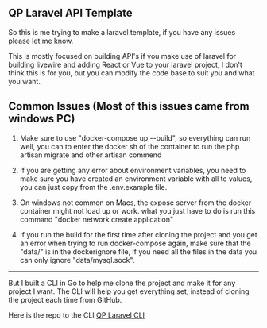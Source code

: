 ## QP Laravel API Template

<p>So this is me trying to make a laravel template, if you have any issues please let me know.</p>

<p>This is mostly focused on building API's if you make use of laravel for building livewire and adding React or Vue to your laravel project, I don't think this is for you, but you can modify the code base to suit you and what you want.</p>

## Common Issues (Most of this issues came from windows PC)

1. Make sure to use "docker-compose up --build", so everything can run well, you can to enter the docker sh of the container to run the php artisan migrate and other artisan commend

2. If you are getting any error about environment variables, you need to make sure you have created an environment variable with all te values, you can just copy from the .env.example file.

3. On windows not common on Macs, the expose server from the docker container might not load up or work. what you just have to do is run this command "docker network create application"

4. If you run the build for the first time after cloning the project and you get an error when trying to run docker-compose again, make sure that the "data/" is in the dockerignore file, if you need all the files in the data you can only ignore "data/mysql.sock".

<hr>

<p>But I built a CLI in Go to help me clone the project and make it for 
any project I want. The CLI will help you get everything set, instead of cloning the project each time from GitHub.</p>

<p> Here is the repo to the CLI <a href='https://github.com/sudo-which-qp/qp_laravel_cli.git'>QP Laravel CLI</a></p>
